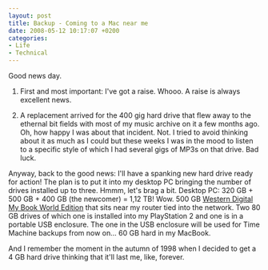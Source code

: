 ```yaml
---
layout: post
title: Backup - Coming to a Mac near me
date: 2008-05-12 10:17:07 +0200
categories:
- Life
- Technical
---
```

Good news day.

1. First and most important: I've got a raise. Whooo. A raise is always excellent news.

2. A replacement arrived for the 400 gig hard drive that flew away to the ethernal bit fields with most of my music archive on it a few months ago. Oh, how happy I was about that incident. Not. I tried to avoid thinking about it as much as I could but these weeks I was in the mood to listen to a specific style of which I had several gigs of MP3s on that drive. Bad luck.

Anyway, back to the good news: I'll have a spanking new hard drive ready for action! The plan is to put it into my desktop PC bringing the number of drives installed up to three. Hmmm, let's brag a bit. Desktop PC: 320 GB + 500 GB + 400 GB (the newcomer) = 1,12 TB! Wow. 500 GB <a href="http://www.wdc.com/en/products/Products.asp?DriveID=278">Western Digital My Book World Edition</a> that sits near my router tied into the network. Two 80 GB drives of which one is installed into my PlayStation 2 and one is in a portable USB enclosure. The one in the USB enclosure will be used for Time Machine backups from now on... 60 GB hard in my MacBook.

And I remember the moment in the autumn of 1998 when I decided to get a 4 GB hard drive thinking that it'll last me, like, forever.

